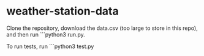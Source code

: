 # weather-station-data

Clone the repository, download the data.csv (too large to store in this repo), and then run ```python3 run.py.

To run tests, run ```python3 test.py

